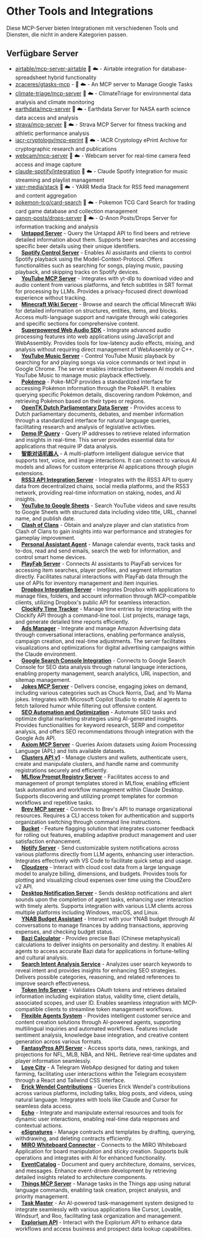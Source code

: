 # Other Tools and Integrations

Diese MCP-Server bieten Integrationen mit verschiedenen Tools und Diensten, die nicht in andere Kategorien passen.

## Verfügbare Server

- [airtable/mcp-server-airtable](https://github.com/airtable/mcp-server-airtable) 🐍 ☁️ - Airtable integration for database-spreadsheet hybrid functionality
- [zcaceres/gtasks-mcp](https://github.com/zcaceres/gtasks-mcp) - 📇 ☁️ - An MCP server to Manage Google Tasks
- [climate-triage/mcp-server](https://github.com/climate-triage/mcp-server) 📇 ☁️ - ClimateTriage for environmental data analysis and climate monitoring
- [earthdata/mcp-server](https://github.com/earthdata/mcp-server) 📇 ☁️ - Earthdata Server for NASA earth science data access and analysis
- [strava/mcp-server](https://github.com/strava/mcp-server) 📇 ☁️ - Strava MCP Server for fitness tracking and athletic performance analysis
- [iacr-cryptology/mcp-eprint](https://github.com/iacr-cryptology/mcp-eprint) 📇 ☁️ - IACR Cryptology ePrint Archive for cryptographic research and publications
- [webcam/mcp-server](https://github.com/webcam/mcp-server) 📇 ☁️ - Webcam server for real-time camera feed access and image capture
- [claude-spotify/integration](https://github.com/claude-spotify/integration) 📇 ☁️ - Claude Spotify Integration for music streaming and playlist management
- [yarr-media/stack](https://github.com/yarr-media/stack) 📇 ☁️ - YARR Media Stack for RSS feed management and content aggregation
- [pokemon-tcg/card-search](https://github.com/pokemon-tcg/card-search) 📇 ☁️ - Pokemon TCG Card Search for trading card game database and collection management
- [qanon-posts/drops-server](https://github.com/qanon-posts/drops-server) 📇 ☁️ - Q-Anon Posts/Drops Server for information tracking and analysis
- <img src="https://github.com/jtucker.png?size=120" width="12px" height="12px" /> **[Untappd Server](https://github.com/jtucker/mcp-untappd-server)** - Query the Untappd API to find beers and retrieve detailed information about them. Supports beer searches and accessing specific beer details using their unique identifiers.
- <img src="https://github.com/KaanCL.png?size=120" width="12px" height="12px" /> **[Spotify Control Server](https://github.com/KaanCL/Spotify-MCP-Server)** - Enables AI assistants and clients to control Spotify playback using the Model-Context-Protocol. Offers functionalities such as searching for songs, playing music, pausing playback, and skipping tracks on Spotify devices.
- <img src="https://github.com/kevinwatt.png?size=120" width="12px" height="12px" /> **[YouTube MCP Server](https://github.com/kevinwatt/yt-dlp-mcp)** - Integrates with yt-dlp to download video and audio content from various platforms, and fetch subtitles in SRT format for processing by LLMs. Provides a privacy-focused direct download experience without tracking.
- <img src="https://github.com/L3-N0X.png?size=120" width="12px" height="12px" /> **[Minecraft Wiki Server](https://github.com/L3-N0X/Minecraft-Wiki-MCP)** - Browse and search the official Minecraft Wiki for detailed information on structures, entities, items, and blocks. Access multi-language support and navigate through wiki categories and specific sections for comprehensive content.
- <img src="https://github.com/Lomaloque.png?size=120" width="12px" height="12px" /> **[Superpowered Web Audio SDK](https://github.com/Lomaloque/AUDIO)** - Integrate advanced audio processing features into web applications using JavaScript and WebAssembly. Provides tools for low-latency audio effects, mixing, and analysis without requiring direct management of WebAssembly or C++.
- <img src="https://github.com/mondweep.png?size=120" width="12px" height="12px" /> **[YouTube Music Server](https://github.com/mondweep/youtube-music-mcp-server)** - Control YouTube Music playback by searching for and playing songs via voice commands or text input in Google Chrome. The server enables interaction between AI models and YouTube Music to manage music playback effectively.
- <img src="https://github.com/NaveenBandarage.png?size=120" width="12px" height="12px" /> **[Pokémcp](https://github.com/NaveenBandarage/poke-mcp)** - Poke-MCP provides a standardized interface for accessing Pokémon information through the PokeAPI. It enables querying specific Pokémon details, discovering random Pokémon, and retrieving Pokémon based on their types or regions.
- <img src="https://github.com/r-huijts.png?size=120" width="12px" height="12px" /> **[OpenTK Dutch Parliamentary Data Server](https://github.com/r-huijts/opentk-mcp)** - Provides access to Dutch parliamentary documents, debates, and member information through a standardized interface for natural language queries, facilitating research and analysis of legislative activities.
- <img src="https://github.com/ropon.png?size=120" width="12px" height="12px" /> **[Demo IP Query](https://github.com/ropon/mcp_demo)** - Query IP addresses to retrieve related information and insights in real-time. This server provides essential data for applications that require IP data analysis.
- <img src="https://github.com/rsagacom.png?size=120" width="12px" height="12px" /> **[智能对话机器人](https://github.com/rsagacom/chatgpt-on-wechat)** - A multi-platform intelligent dialogue service that supports text, voice, and image interactions. It can connect to various AI models and allows for custom enterprise AI applications through plugin extensions.
- <img src="https://github.com/RSS3-Network.png?size=120" width="12px" height="12px" /> **[RSS3 API Integration Server](https://github.com/RSS3-Network/mcp-server-rss3)** - Integrates with the RSS3 API to query data from decentralized chains, social media platforms, and the RSS3 network, providing real-time information on staking, nodes, and AI insights.
- <img src="https://github.com/Rickyyy1116.png?size=120" width="12px" height="12px" /> **[YouTube to Google Sheets](https://github.com/Rickyyy1116/mcp-youtube-sheets)** - Search YouTube videos and save results to Google Sheets with structured data including video title, URL, channel name, and publish date.
- <img src="https://github.com/Saunved.png?size=120" width="12px" height="12px" /> **[Clash of Clans](https://github.com/Saunved/mcp-server-clash-of-clans)** - Obtain and analyze player and clan statistics from Clash of Clans to gain insights into war performance and strategies for gameplay improvement.
- <img src="https://github.com/zhangzhongnan928.png?size=120" width="12px" height="12px" /> **[Personal Assistant Agent](https://github.com/zhangzhongnan928/mcp-pa-ai-agent)** - Manage calendar events, track tasks and to-dos, read and send emails, search the web for information, and control smart home devices.
- <img src="https://github.com/akiojin.png?size=120" width="12px" height="12px" /> **[PlayFab Server](https://github.com/akiojin/playfab-mcp-server)** - Connects AI assistants to PlayFab services for accessing item searches, player profiles, and segment information directly. Facilitates natural interactions with PlayFab data through the use of APIs for inventory management and item inquiries.
- <img src="https://github.com/Albiemark.png?size=120" width="12px" height="12px" /> **[Dropbox Integration Server](https://github.com/Albiemark/dbx-mcp-server)** - Integrates Dropbox with applications to manage files, folders, and account information through MCP-compatible clients, utilizing Dropbox's public API for seamless interaction.
- <img src="https://github.com/alex198710.png?size=120" width="12px" height="12px" /> **[Clockify Time Tracker](https://github.com/alex198710/clockify-mcp-server)** - Manage time entries by interacting with the Clockify API through a command-line tool. List projects, manage tags, and generate detailed time reports efficiently.
- <img src="https://github.com/amekala.png?size=120" width="12px" height="12px" /> **[Ads Manager](https://github.com/amekala/adspirer-mcp-server)** - Integrate and manage Amazon Advertising data through conversational interactions, enabling performance analysis, campaign creation, and real-time adjustments. The server facilitates visualizations and optimizations for digital advertising campaigns within the Claude environment.
- <img src="https://github.com/AminForou.png?size=120" width="12px" height="12px" /> **[Google Search Console Integration](https://github.com/AminForou/mcp-gsc)** - Connects to Google Search Console for SEO data analysis through natural language interactions, enabling property management, search analytics, URL inspection, and sitemap management.
- <img src="https://github.com/Anilinfo2015.png?size=120" width="12px" height="12px" /> **[Jokes MCP Server](https://github.com/Anilinfo2015/coding-ccp)** - Delivers concise, engaging jokes on demand, including various categories such as Chuck Norris, Dad, and Yo Mama jokes. Integrates with Microsoft Copilot Studio to enable AI agents to fetch tailored humor while filtering out offensive content.
- <img src="https://github.com/ayushsinghvi92.png?size=120" width="12px" height="12px" /> **[SEO Automation and Optimization](https://github.com/ayushsinghvi92/app-seo-ai)** - Automate SEO tasks and optimize digital marketing strategies using AI-generated insights. Provides functionalities for keyword research, SERP and competitor analysis, and offers SEO recommendations through integration with the Google Ads API.
- <img src="https://github.com/axiomhq.png?size=120" width="12px" height="12px" /> **[Axiom MCP Server](https://github.com/axiomhq/mcp-server-axiom)** - Queries Axiom datasets using Axiom Processing Language (APL) and lists available datasets.
- <img src="https://github.com/ayv8er.png?size=120" width="12px" height="12px" /> **[Clusters API v1](https://github.com/ayv8er/mcp-clusters-api-v1)** - Manage clusters and wallets, authenticate users, create and manipulate clusters, and handle name and community registrations securely and efficiently.
- <img src="https://github.com/B-Step62.png?size=120" width="12px" height="12px" /> **[MLflow Prompt Registry Server](https://github.com/B-Step62/mcp-server-mlflow)** - Facilitates access to and management of prompt templates stored in MLflow, enabling efficient task automation and workflow management within Claude Desktop. Supports discovering and utilizing prompt templates for common workflows and repetitive tasks.
- <img src="https://github.com/brevdev.png?size=120" width="12px" height="12px" /> **[Brev MCP server](https://github.com/brevdev/brev-mcp)** - Connects to Brev's API to manage organizational resources. Requires a CLI access token for authentication and supports organization switching through command line instructions.
- <img src="https://github.com/bucketco.png?size=120" width="12px" height="12px" /> **[Bucket](https://github.com/bucketco/bucket-javascript-sdk)** - Feature flagging solution that integrates customer feedback for rolling out features, enabling adaptive product management and user satisfaction enhancement.
- <img src="https://github.com/burkeholland.png?size=120" width="12px" height="12px" /> **[Notify Server](https://github.com/burkeholland/mcp-notify)** - Send customizable system notifications across various platforms directly from LLM agents, enhancing user interaction. Integrates effectively with VS Code to facilitate quick setup and usage.
- <img src="https://github.com/burkestar.png?size=120" width="12px" height="12px" /> **[Cloudzero](https://github.com/burkestar/cloudzero-mcp)** - Interact with cloud cost data from a large language model to analyze billing, dimensions, and budgets. Provides tools for plotting and visualizing cloud expenses over time using the CloudZero v2 API.
- <img src="https://github.com/Cactusinhand.png?size=120" width="12px" height="12px" /> **[Desktop Notification Server](https://github.com/Cactusinhand/mcp_server_notify)** - Sends desktop notifications and alert sounds upon the completion of agent tasks, enhancing user interaction with timely alerts. Supports integration with various LLM clients across multiple platforms including Windows, macOS, and Linux.
- <img src="https://github.com/calebl.png?size=120" width="12px" height="12px" /> **[YNAB Budget Assistant](https://github.com/calebl/ynab-mcp-server)** - Interact with your YNAB budget through AI conversations to manage finances by adding transactions, approving expenses, and checking budget status.
- <img src="https://github.com/cantian-ai.png?size=120" width="12px" height="12px" /> **[Bazi Calculator](https://github.com/cantian-ai/bazi-mcp)** - Provides precise Bazi (Chinese metaphysical) calculations to deliver insights on personality and destiny. It enables AI agents to access accurate Bazi data for applications in fortune-telling and cultural analysis.
- <img src="https://github.com/captainChaozi.png?size=120" width="12px" height="12px" /> **[Search Intent Analysis Service](https://github.com/captainChaozi/search-intent-mcp)** - Analyzes user search keywords to reveal intent and provides insights for enhancing SEO strategies. Delivers possible categories, reasoning, and related references to improve search effectiveness.
- <img src="https://github.com/Castrozan.png?size=120" width="12px" height="12px" /> **[Token Info Server](https://github.com/Castrozan/token-info-mcp)** - Validates OAuth tokens and retrieves detailed information including expiration status, validity time, client details, associated scopes, and user ID. Enables seamless integration with MCP-compatible clients to streamline token management workflows.
- <img src="https://github.com/DynamicEndpoints.png?size=120" width="12px" height="12px" /> **[Flexible Agents System](https://github.com/DynamicEndpoints/flexable-agents)** - Provides intelligent customer service and content creation solutions through AI-powered agents, supporting multilingual inquiries and automated workflows. Features include sentiment analysis, knowledge base integration, and creative content generation across various formats.
- <img src="https://github.com/DynamicEndpoints.png?size=120" width="12px" height="12px" /> **[FantasyPros API Server](https://github.com/DynamicEndpoints/fantasy-pros-mcp)** - Access sports data, news, rankings, and projections for NFL, MLB, NBA, and NHL. Retrieve real-time updates and player information seamlessly.
- <img src="https://github.com/elinmaks.png?size=120" width="12px" height="12px" /> **[Love City](https://github.com/elinmaks/1111111)** - A Telegram WebApp designed for dating and token farming, facilitating user interactions within the Telegram ecosystem through a React and Tailwind CSS interface.
- <img src="https://github.com/ErickWendel.png?size=120" width="12px" height="12px" /> **[Erick Wendel Contributions](https://github.com/ErickWendel/erickwendel-contributions-mcp)** - Queries Erick Wendel's contributions across various platforms, including talks, blog posts, and videos, using natural language. Integrates with tools like Claude and Cursor for seamless data access.
- <img src="https://github.com/Erik-Kim.png?size=120" width="12px" height="12px" /> **[Echo](https://github.com/Erik-Kim/mcp-echo)** - Integrate and manipulate external resources and tools for dynamic user interactions, enabling real-time data responses and contextual actions.
- <img src="https://github.com/esignaturescom.png?size=120" width="12px" height="12px" /> **[eSignatures](https://github.com/esignaturescom/mcp-server-esignatures)** - Manage contracts and templates by drafting, querying, withdrawing, and deleting contracts efficiently.
- <img src="https://github.com/evalstate.png?size=120" width="12px" height="12px" /> **[MIRO Whiteboard Connector](https://github.com/evalstate/mcp-miro)** - Connects to the MIRO Whiteboard Application for board manipulation and sticky creation. Supports bulk operations and integrates with AI for enhanced functionality.
- <img src="https://github.com/event-catalog.png?size=120" width="12px" height="12px" /> **[EventCatalog](https://github.com/event-catalog/mcp-server)** - Document and query architecture, domains, services, and messages. Enhance event-driven development by retrieving detailed insights related to architecture components.
- <img src="https://github.com/excelsier.png?size=120" width="12px" height="12px" /> **[Things MCP Server](https://github.com/excelsier/things-fastmcp)** - Manage tasks in the Things app using natural language commands, enabling task creation, project analysis, and priority management.
- <img src="https://github.com/eyaltoledano.png?size=120" width="12px" height="12px" /> **[Task Master](https://github.com/eyaltoledano/claude-task-master)** - An AI-powered task-management system designed to integrate seamlessly with various applications like Cursor, Lovable, Windsurf, and Roo, facilitating task organization and management.
- <img src="https://github.com/explorium-ai.png?size=120" width="12px" height="12px" /> **[Explorium API](https://github.com/explorium-ai/mcp-explorium)** - Interact with the Explorium API to enhance data workflows and access business and prospect data lookup capabilities.